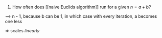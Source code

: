1. How often does [[naive Euclids algorithm]] run for a given $n = a + b$?

==> n - 1, because b can be 1, in which case with every iteration, a becomes one less

$\Longrightarrow$ scales _linearly_
